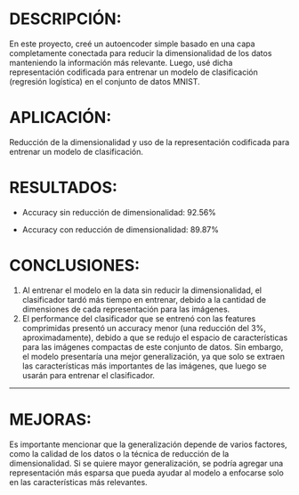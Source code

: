 # DESCRIPCIÓN:
En este proyecto, creé un autoencoder simple basado en una capa completamente conectada para reducir la dimensionalidad de los datos manteniendo la información más relevante. Luego, usé dicha representación codificada para entrenar un modelo de clasificación (regresión logística) en el conjunto de datos MNIST.

# APLICACIÓN:
Reducción de la dimensionalidad y uso de la representación codificada para entrenar un modelo de clasificación.

# RESULTADOS:
- Accuracy sin reducción de dimensionalidad: 92.56%

- Accuracy con reducción de dimensionalidad: 89.87%

# CONCLUSIONES:
1) Al entrenar el modelo en la data sin reducir la dimensionalidad, el clasificador tardó más tiempo en entrenar, debido a la cantidad de dimensiones de cada representación para las imágenes.
2) El performance del clasificador que se entrenó con las features comprimidas presentó un accuracy menor (una reducción del 3%, aproximadamente), debido a que se redujo el espacio de características para las imágenes compactas de este conjunto de datos. Sin embargo, el modelo presentaría una mejor generalización, ya que solo se extraen las características más importantes de las imágenes, que luego se usarán para entrenar el clasificador.

----

# MEJORAS: 
Es importante mencionar que la generalización depende de varios factores, como la calidad de los datos o la técnica de reducción de la dimensionalidad.
Si se quiere mayor generalización, se podría agregar una representación más esparsa que pueda ayudar al modelo a enfocarse solo en las características más relevantes.
